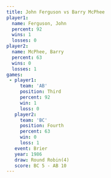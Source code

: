 ```yaml
---
title: John Ferguson vs Barry McPhee
player1:              
  name: Ferguson, John
  percent: 92         
  wins: 1             
  losses: 0           
player2:              
  name: McPhee, Barry 
  percent: 63         
  wins: 0             
  losses: 1           
games:
 - player1:         
     team: 'AB'     
     position: Third
     percent: 92    
     win: 1         
     loss: 0        
   player2:          
     team: 'BC'      
     position: Fourth
     percent: 63     
     win: 0          
     loss: 1         
   event: Brier        
   year: 1986          
   draw: Round Robin(4)
   score: BC 5 - AB 10 
---
```

